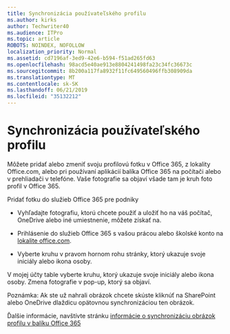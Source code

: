 ```yaml
---
title: Synchronizácia používateľského profilu
ms.author: kirks
author: Techwriter40
ms.audience: ITPro
ms.topic: article
ROBOTS: NOINDEX, NOFOLLOW
localization_priority: Normal
ms.assetid: cd7196af-3ed9-42e6-b594-f51ad265fd63
ms.openlocfilehash: 98acd5e40ae913e8804241498fa23c34fc36673c
ms.sourcegitcommit: 8b200a117fa8932f11fc649560496ffb308909da
ms.translationtype: MT
ms.contentlocale: sk-SK
ms.lasthandoff: 06/21/2019
ms.locfileid: "35132212"
---
```

# <a name="sync-a-users-profile-picture"></a>Synchronizácia používateľského profilu

Môžete pridať alebo zmeniť svoju profilovú fotku v Office 365, z lokality Office.com, alebo pri používaní aplikácií balíka Office 365 na počítači alebo v prehliadači v telefóne. Vaše fotografie sa objaví všade tam je kruh foto profil v Office 365.

Pridať fotku do služieb Office 365 pre podniky

- Vyhľadajte fotografiu, ktorú chcete použiť a uložiť ho na váš počítač, OneDrive alebo iné umiestnenie, môžete získať na.

- Prihlásenie do služieb Office 365 s vašou prácou alebo školské konto na [lokalite office.com](http://www.office.com).

- Vyberte kruhu v pravom hornom rohu stránky, ktorý ukazuje svoje iniciály alebo ikona osoby.

V mojej účty table vyberte kruhu, ktorý ukazuje svoje iniciály alebo ikona osoby. Zmena fotografie v pop-up, ktorý sa objaví.

Poznámka: Ak ste už nahrali obrázok chcete skúste kliknúť na SharePoint alebo OneDrive dlaždicu opätovnou synchronizáciou ten obrázok.

Ďalšie informácie, navštívte stránku [informácie o synchronizáciu obrázok profilu v balíku Office 365](https://support.office.com/article/information-about-profile-picture-synchronization-in-office-365-20594d76-d054-4af4-a660-401133e3d48a?ui=en-US&amp;rs=en-US&amp;ad=US)

